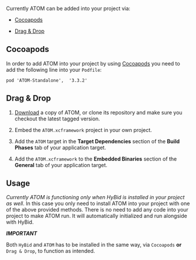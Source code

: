 Currently ATOM can be added into your project via:

-   [Cocoapods](https://github.com/pubnative/ATOM/new/main?readme=1#cocoapods "https://github.com/pubnative/ATOM/new/main?readme=1#cocoapods")
    
-   [Drag & Drop](https://github.com/pubnative/ATOM/new/main?readme=1#drag--drop "https://github.com/pubnative/ATOM/new/main?readme=1#drag--drop")
    

## Cocoapods

In order to add ATOM into your project by using [Cocoapods](https://cocoapods.org/ "https://cocoapods.org/") you need to add the following line into your `Podfile`:

`pod 'ATOM-Standalone',  '3.3.2'`

## Drag & Drop

1.  [Download](https://github.com/pubnative/ATOM/releases "https://github.com/pubnative/ATOM/releases") a copy of ATOM, or clone its repository and make sure you checkout the latest tagged version.
    
2.  Embed the `ATOM.xcframework` project in your own project.
    
3.  Add the `ATOM` target in the **Target Dependencies** section of the **Build Phases** tab of your application target.
    
4.  Add the `ATOM.xcframework` to the **Embedded Binaries** section of the **General** tab of your application target.
    

## Usage

_Currently ATOM is functioning only when HyBid is installed in your project as well_. In this case you only need to install ATOM into your project with one of the above provided methods. There is no need to add any code into your project to make ATOM run. It will automatically initialized and run alongside with HyBid.


***IMPORTANT***

Both `HyBid` and `ATOM` has to be installed in the same way, via `Cocoapods` **or** `Drag & Drop`, to function as intended.
